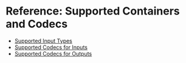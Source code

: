 # Reference: Supported Containers and Codecs<a name="supported-containers-and-codecs"></a>


+ [Supported Input Types](inputs-supported-containers.md)
+ [Supported Codecs for Inputs](inputs-supported-containers-and-codecs.md)
+ [Supported Codecs for Outputs](outputs-supported-containers-and-codecs.md)